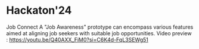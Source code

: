 # Hackaton'24
Job Connect 
 A "Job Awareness" prototype can encompass various features aimed at aligning job seekers with suitable job opportunities. 
Video preview : https://youtu.be/Q40AXX_FiM0?si=C6K4d-FqL3SEWg51
